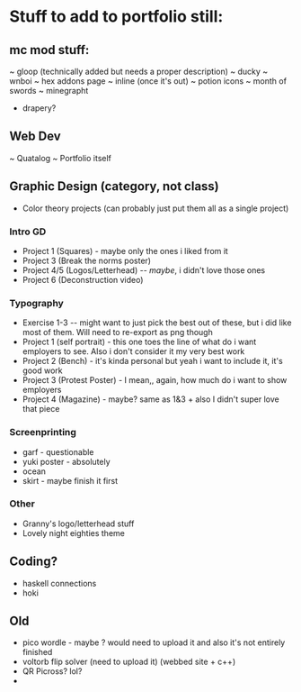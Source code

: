 # Stuff to add to portfolio still:

## mc mod stuff:
~ gloop (technically added but needs a proper description)
~ ducky 
~ wnboi 
~ hex addons page 
~ inline (once it's out)
~ potion icons
~ month of swords
~ minegrapht
- drapery?

## Web Dev
~ Quatalog
~ Portfolio itself

## Graphic Design (category, not class)

- Color theory projects (can probably just put them all as a single project)

### Intro GD
- Project 1 (Squares) - maybe only the ones i liked from it
- Project 3 (Break the norms poster)
- Project 4/5 (Logos/Letterhead) -- *maybe*, i didn't love those ones
- Project 6 (Deconstruction video)

### Typography
- Exercise 1-3 -- might want to just pick the best out of these, but i did like most of them. Will need to re-export as png though 
- Project 1 (self portrait) - this one toes the line of what do i want employers to see. Also i don't consider it my very best work
- Project 2 (Bench) - it's kinda personal but yeah i want to include it, it's good work
- Project 3 (Protest Poster) - I mean,, again, how much do i want to show employers
- Project 4 (Magazine) - maybe? same as 1&3 + also I didn't super love that piece

### Screenprinting
- garf - questionable 
- yuki poster - absolutely
- ocean
- skirt - maybe finish it first

### Other
- Granny's logo/letterhead stuff
- Lovely night eighties theme

## Coding?
- haskell connections
- hoki

## Old
- pico wordle - maybe ? would need to upload it and also it's not entirely finished
- voltorb flip solver (need to upload it) (webbed site + c++)
- QR Picross? lol?
- 